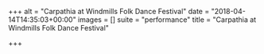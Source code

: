 +++
alt = "Carpathia at Windmills Folk Dance Festival"
date = "2018-04-14T14:35:03+00:00"
images = []
suite = "performance"
title = "Carpathia at Windmills Folk Dance Festival"

+++
